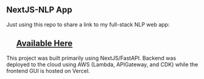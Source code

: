 ## NextJS-NLP App

Just using this repo to share a link to my full-stack NLP web app: 

## &emsp; **[Available Here](https://ai-helper-v1.vercel.app)**

This project was built primarily using NextJS/FastAPI. Backend was deployed to the cloud using AWS (Lambda, APIGateway, and CDK) while the frontend GUI is hosted on Vercel. 
